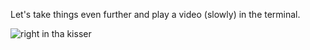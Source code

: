 Let's take things even further and play a video (slowly) in the terminal.

![right in tha kisser](https://github.com/kiddico/lit/raw/master/video_playback/video_playback.gif "Cool flip though...")
